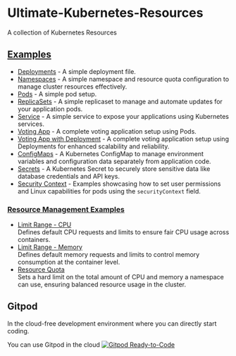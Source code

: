 # Ultimate-Kubernetes-Resources
A collection of Kubernetes Resources

## [Examples](https://github.com/DhanushNehru/Ultimate-Kubernetes-Resources/tree/main/examples)
- [Deployments](https://github.com/DhanushNehru/Ultimate-Kubernetes-Resources/tree/main/examples/deployments) - A simple deployment file.
- [Namespaces](https://github.com/DhanushNehru/Ultimate-Kubernetes-Resources/tree/main/examples/namespaces) - A simple namespace and resource quota configuration to manage cluster resources effectively.
- [Pods](https://github.com/DhanushNehru/Ultimate-Kubernetes-Resources/tree/main/examples/pods) - A simple pod setup.
- [ReplicaSets](https://github.com/DhanushNehru/Ultimate-Kubernetes-Resources/tree/main/examples/replicasets) -  A simple replicaset to manage and automate updates for your application pods.
- [Service](https://github.com/DhanushNehru/Ultimate-Kubernetes-Resources/tree/main/examples/service) - A simple service to expose your applications using Kubernetes services.
- [Voting App](https://github.com/DhanushNehru/Ultimate-Kubernetes-Resources/tree/main/examples/voting-app) - A complete voting application setup using Pods.
- [Voting App with Deployment](https://github.com/DhanushNehru/Ultimate-Kubernetes-Resources/tree/main/examples/voting-app-with-deployment) - A complete voting application setup using Deployments for enhanced scalability and reliability.
- [ConfigMaps](https://github.com/DhanushNehru/Ultimate-Kubernetes-Resources/tree/main/examples/configmaps) - A Kubernetes ConfigMap to manage environment variables and configuration data separately from application code.
- [Secrets](https://github.com/DhanushNehru/Ultimate-Kubernetes-Resources/tree/main/examples/secrets) - A Kubernetes Secret to securely store sensitive data like database credentials and API keys.
- [Security Context](https://github.com/DhanushNehru/Ultimate-Kubernetes-Resources/tree/main/examples/security-context) - Examples showcasing how to set user permissions and Linux capabilities for pods using the `securityContext` field.
### [Resource Management Examples](https://github.com/DhanushNehru/Ultimate-Kubernetes-Resources/tree/main/examples/resource-management)

- [Limit Range - CPU](https://github.com/DhanushNehru/Ultimate-Kubernetes-Resources/tree/main/examples/resource-management/limit-range-cpu)  
  Defines default CPU requests and limits to ensure fair CPU usage across containers.
- [Limit Range - Memory](https://github.com/DhanushNehru/Ultimate-Kubernetes-Resources/tree/main/examples/resource-management/limit-range-memory)  
  Defines default memory requests and limits to control memory consumption at the container level.
- [Resource Quota](https://github.com/DhanushNehru/Ultimate-Kubernetes-Resources/tree/main/examples/resource-management/resource-quota)  
  Sets a hard limit on the total amount of CPU and memory a namespace can use, ensuring balanced resource usage in the cluster.

## Gitpod
In the cloud-free development environment where you can directly start coding.

You can use Gitpod in the cloud  [![Gitpod Ready-to-Code](https://img.shields.io/badge/Gitpod-Ready--to--Code-blue?logo=gitpod)](https://gitpod.io/#https://github.com/DhanushNehru/Ultimate-Kubernetes-Resources/)
